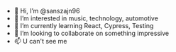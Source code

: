 - 👋 Hi, I’m @sanszajn96
- 👀 I’m interested in music, technology, automotive
- 🌱 I’m currently learning React, Cypress, Testing
- 💞️ I’m looking to collaborate on something impressive
- 📫 U can't see me

<!---
sanszajn96/sanszajn96 is a ✨ special ✨ repository because its `README.md` (this file) appears on your GitHub profile.
You can click the Preview link to take a look at your changes.
--->
